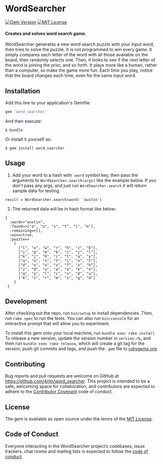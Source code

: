 # WordSearcher

[![Gem Version](https://badge.fury.io/rb/word_searcher.svg)](https://badge.fury.io/rb/word_searcher)
[![MIT License](https://img.shields.io/badge/License-MIT-yellow.svg)](https://opensource.org/licenses/MIT)

#### Creates and solves word search game.
WordSearcher generates a new word search puzzle with your input word, then tries to solve the puzzle.  It is not programmed to win every game.  It simply compares each letter of the word with all those available on the board, then randomly selects one.  Then, if looks to see if the next letter of the word is joining the prior, and so forth.  It plays more like a human, rather than a computer, so make the game more fun.  Each time you play, notice that the board changes each time, even for the same input word.

## Installation

Add this line to your application's Gemfile:

```ruby
gem 'word_searcher'
```

And then execute:

    $ bundle

Or install it yourself as:

    $ gem install word_searcher

## Usage

1) Add your word to a hash with `:word` symbol key, then pass the arguments to `WordSearcher.search(args)` like the example below.  If you don't pass any args, and just run `WordSearcher.search` it will return sample data for testing.

```
result = WordSearcher.search(word: 'austin')
```

2) The returned data will be in hash format like below:

```
{
  :word=>"austin",
  :found=>["a", "u", "s", "t", "i", "n"],
  :remaining=>[],
  :win=>true,
  :puzzle=>
    [
      ["l", "a", "w", "r", "h", "z", "b"],
      ["i", "p", "m", "b", "c", "j", "l"],
      ["k", "j", "h", "c", "t", "a", "y"],
      ["a", "u", "s", "t", "i", "n", "t"],
      ["d", "s", "o", "v", "f", "x", "h"],
      ["z", "d", "u", "a", "e", "k", "n"],
      ["q", "y", "l", "c", "s", "d", "u"],
      ["k", "z", "r", "m", "x", "g", "d"]
    ]
 }
```


## Development

After checking out the repo, run `bin/setup` to install dependencies. Then, run `rake spec` to run the tests. You can also run `bin/console` for an interactive prompt that will allow you to experiment.

To install this gem onto your local machine, run `bundle exec rake install`. To release a new version, update the version number in `version.rb`, and then run `bundle exec rake release`, which will create a git tag for the version, push git commits and tags, and push the `.gem` file to [rubygems.org](https://rubygems.org).

## Contributing

Bug reports and pull requests are welcome on GitHub at https://github.com/4rlm/word_searcher. This project is intended to be a safe, welcoming space for collaboration, and contributors are expected to adhere to the [Contributor Covenant](http://contributor-covenant.org) code of conduct.

## License

The gem is available as open source under the terms of the [MIT License](https://opensource.org/licenses/MIT).

## Code of Conduct

Everyone interacting in the WordSearcher project’s codebases, issue trackers, chat rooms and mailing lists is expected to follow the [code of conduct](https://github.com/4rlm/word_searcher/blob/master/CODE_OF_CONDUCT.md).
